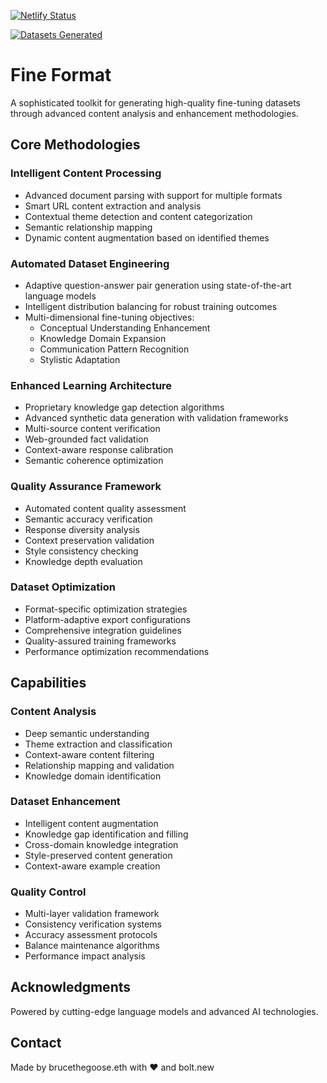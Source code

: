 [![Netlify Status](https://api.netlify.com/api/v1/badges/78b04c0f-be36-496a-a1c5-0365e707a4e5/deploy-status)](https://app.netlify.com/projects/fineformat/deploys)

[![Datasets Generated](https://img.shields.io/endpoint?url=https://fineformat.netlify.app/.netlify/functions/dataset-stats&label=Datasets%20Generated&color=success&style=for-the-badge&logo=netlify&logoColor=white)](https://fineformat.netlify.app/stats)

# Fine Format

A sophisticated toolkit for generating high-quality fine-tuning datasets through advanced content analysis and enhancement methodologies.

## Core Methodologies

### Intelligent Content Processing
- Advanced document parsing with support for multiple formats
- Smart URL content extraction and analysis
- Contextual theme detection and content categorization
- Semantic relationship mapping
- Dynamic content augmentation based on identified themes

### Automated Dataset Engineering
- Adaptive question-answer pair generation using state-of-the-art language models
- Intelligent distribution balancing for robust training outcomes
- Multi-dimensional fine-tuning objectives:
  - Conceptual Understanding Enhancement
  - Knowledge Domain Expansion
  - Communication Pattern Recognition
  - Stylistic Adaptation

### Enhanced Learning Architecture
- Proprietary knowledge gap detection algorithms
- Advanced synthetic data generation with validation frameworks
- Multi-source content verification
- Web-grounded fact validation
- Context-aware response calibration
- Semantic coherence optimization

### Quality Assurance Framework
- Automated content quality assessment
- Semantic accuracy verification
- Response diversity analysis
- Context preservation validation
- Style consistency checking
- Knowledge depth evaluation

### Dataset Optimization
- Format-specific optimization strategies
- Platform-adaptive export configurations
- Comprehensive integration guidelines
- Quality-assured training frameworks
- Performance optimization recommendations

## Capabilities

### Content Analysis
- Deep semantic understanding
- Theme extraction and classification
- Context-aware content filtering
- Relationship mapping and validation
- Knowledge domain identification

### Dataset Enhancement
- Intelligent content augmentation
- Knowledge gap identification and filling
- Cross-domain knowledge integration
- Style-preserved content generation
- Context-aware example creation

### Quality Control
- Multi-layer validation framework
- Consistency verification systems
- Accuracy assessment protocols
- Balance maintenance algorithms
- Performance impact analysis

## Acknowledgments

Powered by cutting-edge language models and advanced AI technologies.

## Contact

Made by brucethegoose.eth with ❤️ and bolt.new
